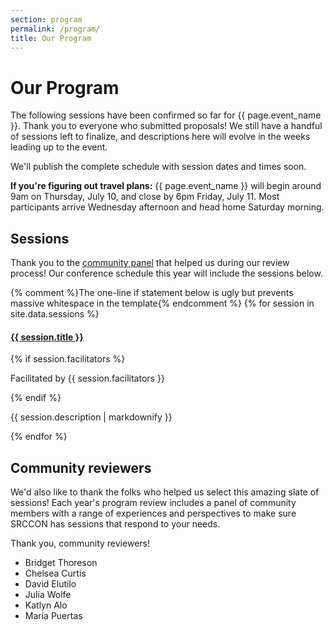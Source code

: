 ```yaml
---
section: program
permalink: /program/
title: Our Program
---
```


# Our Program

The following sessions have been confirmed so far for {{ page.event_name }}. Thank you to everyone who submitted proposals! We still have a handful of sessions left to finalize, and descriptions here will evolve in the weeks leading up to the event.

We'll publish the complete schedule with session dates and times soon.

**If you're figuring out travel plans:** {{ page.event_name }} will begin around 9am on Thursday, July 10, and close by 6pm Friday, July 11. Most participants arrive Wednesday afternoon and head home Saturday morning.

## Sessions 

Thank you to the [community panel](#community-review) that helped us during our review process! Our conference schedule this year will include the sessions below.

<div class="session-proposal-list">{% comment %}The one-line if statement below is ugly but prevents massive whitespace in the template{% endcomment %}
{% for session in site.data.sessions %}
    <div class="session-proposal" id="session-{{ session.id }}">
        <h4 class="session-title"><a href="#session-{{ session.id }}">{{ session.title }}</a></h4>
        {% if session.facilitators %}<p class="facilitator">Facilitated by {{ session.facilitators }}</p>{% endif %}
        <p class="session-description">{{ session.description | markdownify }}</p>
    </div>
{% endfor %}
</div>

<script src="https://cdnjs.cloudflare.com/ajax/libs/jquery/2.1.3/jquery.min.js"></script>
<script src="/media/js/listfilter.min.js"></script>
<script>
var filter = ListFilter({
    listContainer: '.session-proposal-list',
    filterItemClass: '.session-proposal'
});
</script>

<span id="community-review"></span>

## Community reviewers

We'd also like to thank the folks who helped us select this amazing slate of sessions! Each year's program review includes a panel of community members with a range of experiences and perspectives to make sure SRCCON has sessions that respond to your needs.

Thank you, community reviewers!

* Bridget Thoreson
* Chelsea Curtis
* David Elutilo
* Julia Wolfe
* Katlyn Alo
* Maria Puertas
